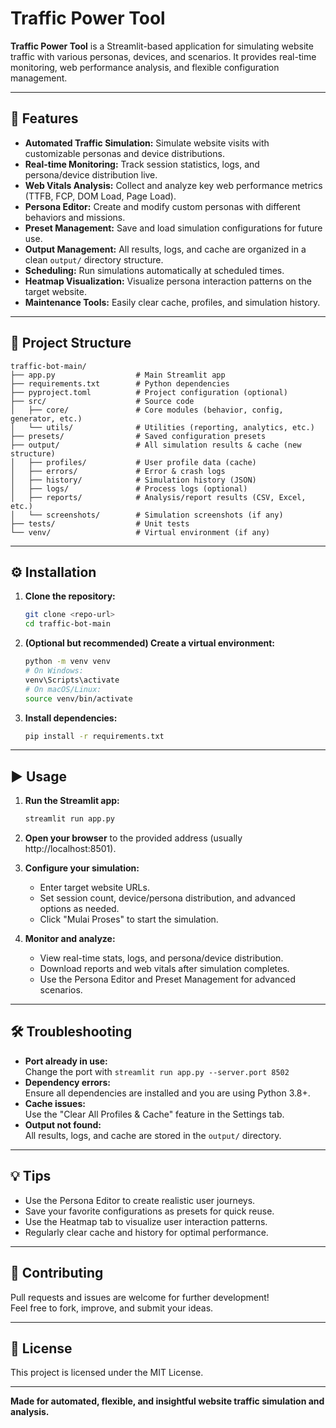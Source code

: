 # Traffic Power Tool

**Traffic Power Tool** is a Streamlit-based application for simulating website traffic with various personas, devices, and scenarios. It provides real-time monitoring, web performance analysis, and flexible configuration management.

---

## 🚀 Features

- **Automated Traffic Simulation:** Simulate website visits with customizable personas and device distributions.
- **Real-time Monitoring:** Track session statistics, logs, and persona/device distribution live.
- **Web Vitals Analysis:** Collect and analyze key web performance metrics (TTFB, FCP, DOM Load, Page Load).
- **Persona Editor:** Create and modify custom personas with different behaviors and missions.
- **Preset Management:** Save and load simulation configurations for future use.
- **Output Management:** All results, logs, and cache are organized in a clean `output/` directory structure.
- **Scheduling:** Run simulations automatically at scheduled times.
- **Heatmap Visualization:** Visualize persona interaction patterns on the target website.
- **Maintenance Tools:** Easily clear cache, profiles, and simulation history.

---

## 📁 Project Structure

```
traffic-bot-main/
├── app.py                  # Main Streamlit app
├── requirements.txt        # Python dependencies
├── pyproject.toml          # Project configuration (optional)
├── src/                    # Source code
│   ├── core/               # Core modules (behavior, config, generator, etc.)
│   └── utils/              # Utilities (reporting, analytics, etc.)
├── presets/                # Saved configuration presets
├── output/                 # All simulation results & cache (new structure)
│   ├── profiles/           # User profile data (cache)
│   ├── errors/             # Error & crash logs
│   ├── history/            # Simulation history (JSON)
│   ├── logs/               # Process logs (optional)
│   ├── reports/            # Analysis/report results (CSV, Excel, etc.)
│   └── screenshots/        # Simulation screenshots (if any)
├── tests/                  # Unit tests
└── venv/                   # Virtual environment (if any)
```

---

## ⚙️ Installation

1. **Clone the repository:**
   ```bash
   git clone <repo-url>
   cd traffic-bot-main
   ```

2. **(Optional but recommended) Create a virtual environment:**
   ```bash
   python -m venv venv
   # On Windows:
   venv\Scripts\activate
   # On macOS/Linux:
   source venv/bin/activate
   ```

3. **Install dependencies:**
   ```bash
   pip install -r requirements.txt
   ```

---

## ▶️ Usage

1. **Run the Streamlit app:**
   ```bash
   streamlit run app.py
   ```

2. **Open your browser** to the provided address (usually http://localhost:8501).

3. **Configure your simulation:**
   - Enter target website URLs.
   - Set session count, device/persona distribution, and advanced options as needed.
   - Click "Mulai Proses" to start the simulation.

4. **Monitor and analyze:**
   - View real-time stats, logs, and persona/device distribution.
   - Download reports and web vitals after simulation completes.
   - Use the Persona Editor and Preset Management for advanced scenarios.

---

## 🛠️ Troubleshooting

- **Port already in use:**  
  Change the port with `streamlit run app.py --server.port 8502`
- **Dependency errors:**  
  Ensure all dependencies are installed and you are using Python 3.8+.
- **Cache issues:**  
  Use the "Clear All Profiles & Cache" feature in the Settings tab.
- **Output not found:**  
  All results, logs, and cache are stored in the `output/` directory.

---

## 💡 Tips

- Use the Persona Editor to create realistic user journeys.
- Save your favorite configurations as presets for quick reuse.
- Use the Heatmap tab to visualize user interaction patterns.
- Regularly clear cache and history for optimal performance.

---

## 🤝 Contributing

Pull requests and issues are welcome for further development!  
Feel free to fork, improve, and submit your ideas.

---

## 📄 License

This project is licensed under the MIT License.

---

**Made for automated, flexible, and insightful website traffic simulation and analysis.** 